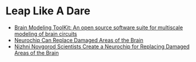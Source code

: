 # Leap Like A Dare
- [Brain Modeling ToolKit: An open source software suite for multiscale modeling of brain circuits](https://doi.org/10.1371/journal.pcbi.1008386)
- [Neurochip Can Replace Damaged Areas of the Brain](https://www.medicaldesignbriefs.com/component/content/article/mdb/insiders/medical-design-briefs/stories/28089)
- [Nizhni Novgorod Scientists Create a Neurochip for Replacing Damaged Areas of the Brain](http://eng.unn.ru/news2/nizhni-novgorod-scientists-create-a-neurochip-for-replacing-damaged-areas-of-the-brain)

